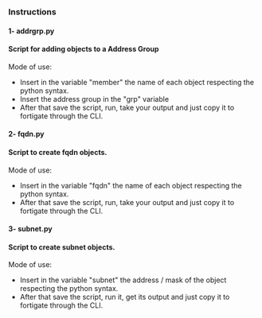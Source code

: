 ### Instructions

#### 1- addrgrp.py

#### Script for adding objects to a Address Group

Mode of use:

- Insert in the variable "member" the name of each object respecting the python syntax.
- Insert the address group in the "grp" variable
- After that save the script, run, take your output and just copy it to fortigate through the CLI.

#### 2- fqdn.py

#### Script to create fqdn objects.

Mode of use:

- Insert in the variable "fqdn" the name of each object respecting the python syntax.
- After that save the script, run, take your output and just copy it to fortigate through the CLI.

#### 3- subnet.py

#### Script to create subnet objects.

Mode of use:

- Insert in the variable "subnet" the address / mask of the object respecting the python syntax.
- After that save the script, run it, get its output and just copy it to fortigate through the CLI.
